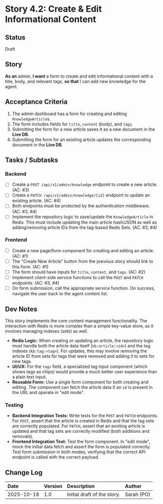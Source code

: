 # <!-- Powered by BMAD™ Core -->
# Story 4.2: Create & Edit Informational Content

## Status
Draft

## Story
**As an** admin,
**I want** a form to create and edit informational content with a title, body, and relevant tags,
**so that** I can add new knowledge for the agent.

## Acceptance Criteria
1. The admin dashboard has a form for creating and editing `KnowledgeArticle`s.
2. The form includes fields for `title`, `content` (body), and `tags`.
3. Submitting the form for a new article saves it as a new document in the **Live DB**.
4. Submitting the form for an existing article updates the corresponding document in the **Live DB**.

## Tasks / Subtasks

### Backend
- [ ] Create a `POST /api/v1/admin/knowledge` endpoint to create a new article. (AC: #3)
- [ ] Create a `PATCH /api/v1/admin/knowledge/[id]` endpoint to update an existing article. (AC: #4)
- [ ] Both endpoints must be protected by the authentication middleware. (AC: #3, #4)
- [ ] Implement the repository logic to save/update the `KnowledgeArticle` in Redis. This must include updating the main article hash/JSON as well as adding/removing article IDs from the tag-based Redis Sets. (AC: #3, #4)

### Frontend
- [ ] Create a new page/form component for creating and editing an article. (AC: #1)
- [ ] The "Create New Article" button from the previous story should link to this form. (AC: #1)
- [ ] The form should have inputs for `title`, `content`, and `tags`. (AC: #2)
- [ ] Implement client-side service functions to call the `POST` and `PATCH` endpoints. (AC: #3, #4)
- [ ] On form submission, call the appropriate service function. On success, navigate the user back to the agent content list.

## Dev Notes
This story implements the core content management functionality. The interaction with Redis is more complex than a simple key-value store, as it involves managing indexes (sets) as well.

- **Redis Logic:** When creating or updating an article, the repository logic must handle both the article data itself (`kb:article:<id>`) and the tag indexes (`kb:tag:<tag>`). For updates, this may involve removing the article ID from sets for tags that were removed and adding it to sets for new tags.
- **UI/UX:** For the `tags` field, a specialized tag input component (which shows tags as chips) would provide a much better user experience than a plain text input.
- **Reusable Form:** Use a single form component for both creating and editing. The component can fetch the article data if an `id` is present in the URL and operate in "edit mode".

### Testing
- **Backend Integration Tests:** Write tests for the `POST` and `PATCH` endpoints. For `POST`, assert that the article is created in Redis and that the tag sets are correctly populated. For `PATCH`, assert that an existing article is updated and that tag sets are correctly modified (both additions and removals).
- **Frontend Integration Test:** Test the form component. In "edit mode", mock the initial data fetch and assert the form is populated correctly. Test form submission in both modes, verifying that the correct API endpoint is called with the correct payload.

## Change Log
| Date | Version | Description | Author |
| :--- | :--- | :--- | :--- |
| 2025-10-18 | 1.0 | Initial draft of the story. | Sarah (PO) |
